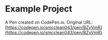 # Example Project

A Pen created on CodePen.io. Original URL: [https://codepen.io/smcclean043/pen/BZyVmR](https://codepen.io/smcclean043/pen/BZyVmR).



